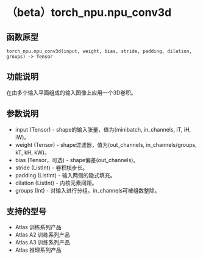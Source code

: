 # （beta）torch_npu.npu_conv3d

## 函数原型

```
torch_npu.npu_conv3d(input, weight, bias, stride, padding, dilation, groups) -> Tensor
```

## 功能说明

在由多个输入平面组成的输入图像上应用一个3D卷积。

## 参数说明

- input (Tensor) - shape的输入张量，值为(minibatch, in_channels, iT, iH, iW)。
- weight (Tensor) - shape过滤器，值为(out_channels, in_channels/groups, kT, kH, kW)。
- bias (Tensor，可选) - shape偏差(out_channels)。
- stride (ListInt) - 卷积核步长。
- padding (ListInt) - 输入两侧的隐式填充。
- dilation (ListInt) - 内核元素间距。
- groups (Int) - 对输入进行分组。in_channels可被组数整除。

## 支持的型号

- <term>Atlas 训练系列产品</term>
- <term>Atlas A2 训练系列产品</term>
- <term>Atlas A3 训练系列产品</term>
- <term>Atlas 推理系列产品</term>
